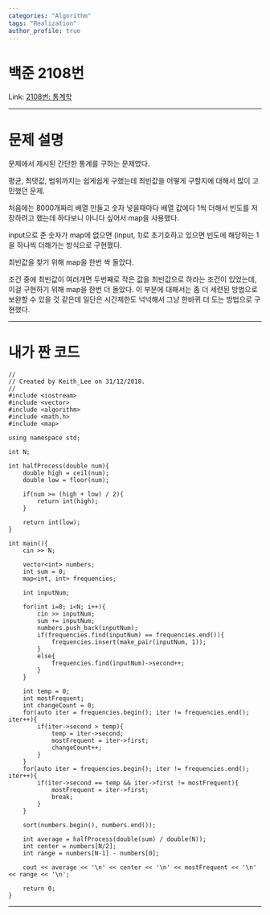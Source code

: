 ```yaml
---
categories: "Algorithm"
tags: "Realization"
author_profile: true
---
```

# 백준 2108번
Link: [2108번: 통계학][BOJLink]

[BOJLink]: https://www.acmicpc.net/problem/2108
<hr/>

# 문제 설명
문제에서 제시된 간단한 통계를 구하는 문제였다.

평균, 최댓값, 범위까지는 쉽게쉽게 구했는데 최빈값을 어떻게 구할지에 대해서 많이 고민했던 문제.

처음에는 8000개짜리 배열 만들고 숫자 넣을때마다 배열 값에다 1씩 더해서 빈도를 저장하려고 했는데 하다보니 아니다 싶어서 map을 사용했다.

input으로 준 숫자가 map에 없으면 (input, 1)로 초기호하고 있으면 빈도에 해당하는 1을 하나씩 더해가는 방식으로 구현했다.

최빈값을 찾기 위해 map을 한번 싹 돌았다.

조건 중에 최빈값이 여러개면 두번째로 작은 값을 최빈값으로 하라는 조건이 있었는데, 이걸 구현하기 위해 map을 한번 더 돌았다. 이 부분에 대해서는 좀 더 세련된 방법으로 보완할 수 있을 것 같은데 일단은 시간제한도 넉넉해서 그냥 한바퀴 더 도는 방법으로 구현했다.
<hr/>

# 내가 짠 코드
```
//
// Created by Keith_Lee on 31/12/2018.
//
#include <iostream>
#include <vector>
#include <algorithm>
#include <math.h>
#include <map>

using namespace std;

int N;

int halfProcess(double num){
    double high = ceil(num);
    double low = floor(num);

    if(num >= (high + low) / 2){
        return int(high);
    }

    return int(low);
}

int main(){
    cin >> N;

    vector<int> numbers;
    int sum = 0;
    map<int, int> frequencies;

    int inputNum;

    for(int i=0; i<N; i++){
        cin >> inputNum;
        sum += inputNum;
        numbers.push_back(inputNum);
        if(frequencies.find(inputNum) == frequencies.end()){
            frequencies.insert(make_pair(inputNum, 1));
        }
        else{
            frequencies.find(inputNum)->second++;
        }
    }

    int temp = 0;
    int mostFrequent;
    int changeCount = 0;
    for(auto iter = frequencies.begin(); iter != frequencies.end(); iter++){
        if(iter->second > temp){
            temp = iter->second;
            mostFrequent = iter->first;
            changeCount++;
        }
    }
    for(auto iter = frequencies.begin(); iter != frequencies.end(); iter++){
        if(iter->second == temp && iter->first != mostFrequent){
            mostFrequent = iter->first;
            break;
        }
    }

    sort(numbers.begin(), numbers.end());

    int average = halfProcess(double(sum) / double(N));
    int center = numbers[N/2];
    int range = numbers[N-1] - numbers[0];

    cout << average << '\n' << center << '\n' << mostFrequent << '\n' << range << '\n';

    return 0;
}
```
<hr/>

